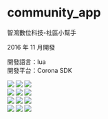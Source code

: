 # community_app

智鴻數位科技-社區小幫手

2016 年 11 月開發

開發語言：lua  
開發平台：Corona SDK

![](/interface_app/1.jpg) ![](/interface_app/2.jpg) ![](/interface_app/3.jpg)  
![](/interface_app/4.jpg) ![](/interface_app/5.jpg) ![](/interface_app/6.jpg)  
![](/interface_app/7.jpg) ![](/interface_app/8.jpg) ![](/interface_app/9.jpg)  
![](/interface_app/10.jpg) ![](/interface_app/11.jpg) ![](/interface_app/12.jpg)
